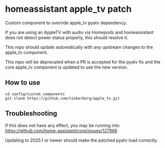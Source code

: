 # homeassistant apple_tv patch

Custom component to override apple_tv pyatv dependency.

If you are using an AppleTV with audio via Homepods and homeassistant does not detect
power status properly, this should resolve it.

This repo should update automatically with any upstream changes to the apple_tv component.

This repo will be deprecated when a PR is accepted for the pyatv fix and the core apple_tv component
is updated to use the new version.

## How to use

    cd config/custom_components
    git clone https://github.com/tinkerborg/apple_tv.git

## Troubleshooting

If this does not have any effect, you may be running into https://github.com/home-assistant/core/issues/127966

Updating to 2025.1 or newer should make the patched pyatv load correctly.
